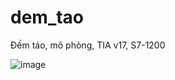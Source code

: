 # dem_tao
Đếm táo, mô phỏng, TIA v17, S7-1200

![image](https://github.com/user-attachments/assets/88dd20db-a42f-4947-9238-e398fcbdc89f)
